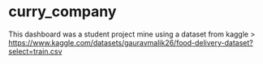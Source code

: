 # curry_company
This dashboard was a student project mine using a dataset from kaggle > https://www.kaggle.com/datasets/gauravmalik26/food-delivery-dataset?select=train.csv
